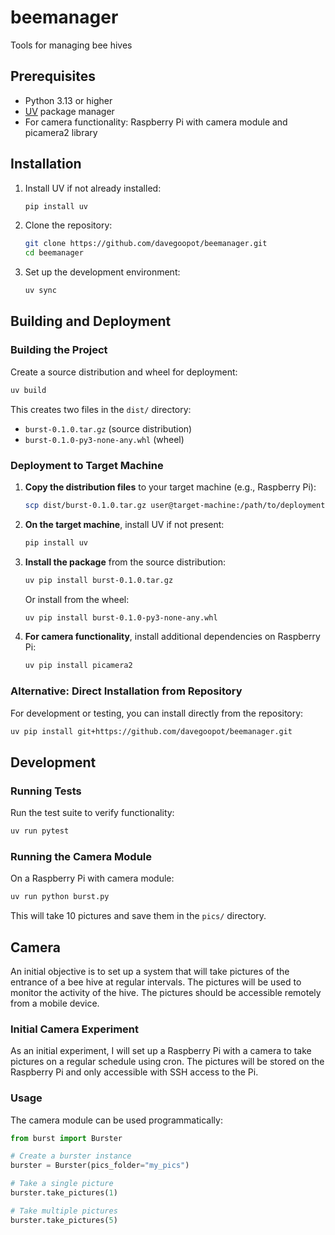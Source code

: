 # beemanager
Tools for managing bee hives

## Prerequisites

- Python 3.13 or higher
- [UV](https://docs.astral.sh/uv/) package manager
- For camera functionality: Raspberry Pi with camera module and picamera2 library

## Installation

1. Install UV if not already installed:
   ```bash
   pip install uv
   ```

2. Clone the repository:
   ```bash
   git clone https://github.com/davegoopot/beemanager.git
   cd beemanager
   ```

3. Set up the development environment:
   ```bash
   uv sync
   ```

## Building and Deployment

### Building the Project

Create a source distribution and wheel for deployment:

```bash
uv build
```

This creates two files in the `dist/` directory:
- `burst-0.1.0.tar.gz` (source distribution)
- `burst-0.1.0-py3-none-any.whl` (wheel)

### Deployment to Target Machine

1. **Copy the distribution files** to your target machine (e.g., Raspberry Pi):
   ```bash
   scp dist/burst-0.1.0.tar.gz user@target-machine:/path/to/deployment/
   ```

2. **On the target machine**, install UV if not present:
   ```bash
   pip install uv
   ```

3. **Install the package** from the source distribution:
   ```bash
   uv pip install burst-0.1.0.tar.gz
   ```

   Or install from the wheel:
   ```bash
   uv pip install burst-0.1.0-py3-none-any.whl
   ```

4. **For camera functionality**, install additional dependencies on Raspberry Pi:
   ```bash
   uv pip install picamera2
   ```

### Alternative: Direct Installation from Repository

For development or testing, you can install directly from the repository:

```bash
uv pip install git+https://github.com/davegoopot/beemanager.git
```

## Development

### Running Tests

Run the test suite to verify functionality:

```bash
uv run pytest
```

### Running the Camera Module

On a Raspberry Pi with camera module:

```bash
uv run python burst.py
```

This will take 10 pictures and save them in the `pics/` directory.

## Camera

An initial objective is to set up a system that will take pictures of the entrance of a bee hive at
regular intervals. The pictures will be used to monitor the activity of the hive. The pictures should
be accessible remotely from a mobile device.

### Initial Camera Experiment

As an initial experiment, I will set up a Raspberry Pi with a camera to take pictures on a regular
schedule using cron. The pictures will be stored on the Raspberry Pi and only accessible with SSH
access to the Pi.

### Usage

The camera module can be used programmatically:

```python
from burst import Burster

# Create a burster instance
burster = Burster(pics_folder="my_pics")

# Take a single picture
burster.take_pictures(1)

# Take multiple pictures
burster.take_pictures(5)
```